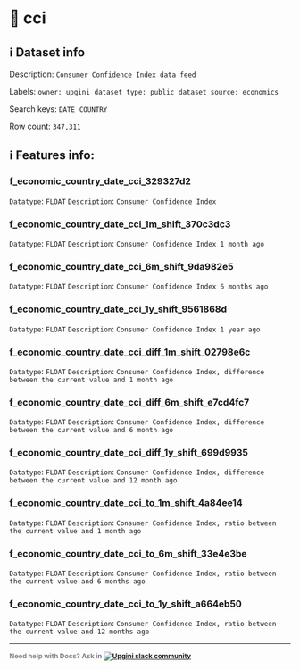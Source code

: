 # 📖 cci 
## ℹ️ Dataset info 
Description: `Consumer Confidence Index data feed` 

Labels: ` owner: upgini ` &nbsp;` dataset_type: public ` &nbsp;` dataset_source: economics ` &nbsp;

Search keys: 
` DATE ` &nbsp;` COUNTRY ` &nbsp;

Row count: `347,311` 

## ℹ️ Features info:

### f_economic_country_date_cci_329327d2
`Datatype`: `FLOAT`
`Description`: `Consumer Confidence Index`

### f_economic_country_date_cci_1m_shift_370c3dc3
`Datatype`: `FLOAT`
`Description`: `Consumer Confidence Index 1 month ago`

### f_economic_country_date_cci_6m_shift_9da982e5
`Datatype`: `FLOAT`
`Description`: `Consumer Confidence Index 6 months ago`

### f_economic_country_date_cci_1y_shift_9561868d
`Datatype`: `FLOAT`
`Description`: `Consumer Confidence Index 1 year ago`

### f_economic_country_date_cci_diff_1m_shift_02798e6c
`Datatype`: `FLOAT`
`Description`: `Consumer Confidence Index, difference between the current value and 1 month ago`

### f_economic_country_date_cci_diff_6m_shift_e7cd4fc7
`Datatype`: `FLOAT`
`Description`: `Consumer Confidence Index, difference between the current value and 6 month ago`

### f_economic_country_date_cci_diff_1y_shift_699d9935
`Datatype`: `FLOAT`
`Description`: `Consumer Confidence Index, difference between the current value and 12 month ago`

### f_economic_country_date_cci_to_1m_shift_4a84ee14
`Datatype`: `FLOAT`
`Description`: `Consumer Confidence Index, ratio between the current value and 1 month ago`

### f_economic_country_date_cci_to_6m_shift_33e4e3be
`Datatype`: `FLOAT`
`Description`: `Consumer Confidence Index, ratio between the current value and 6 months ago`

### f_economic_country_date_cci_to_1y_shift_a664eb50
`Datatype`: `FLOAT`
`Description`: `Consumer Confidence Index, ratio between the current value and 12 months ago`



---

<span style="color:grey;font-weight:700;font-size:12px">
    Need help with Docs? Ask in
    <a href="https://4mlg.short.gy/join-upgini-community">
        <img alt="Upgini slack community" src="https://img.shields.io/badge/slack-@upgini-orange.svg?logo=slack">
    </a>
</span>